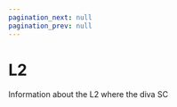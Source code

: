 ```yaml
---
pagination_next: null
pagination_prev: null
---
```


# L2

Information about the L2 where the diva SC